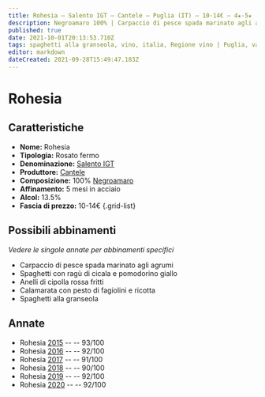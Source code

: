 ```yaml
---
title: Rohesia – Salento IGT – Cantele – Puglia (IT) – 10-14€ – 4★-5★
description: Negroamaro 100% | Carpaccio di pesce spada marinato agli agrumi – Spaghetti con ragù di cicala e pomodorino giallo – Anelli di cipolla rossa fritti – Calamarata con pesto di fagiolini e ricotta – Spaghetti alla granseola
published: true
date: 2021-10-01T20:13:53.710Z
tags: spaghetti alla granseola, vino, italia, Regione vino | Puglia, varietale, rosato, fermo, Valutazioni | 5 stelle, negroamaro, carpaccio di pesce spada marinato agli agrumi, spaghetti con ragù di cicala e pomodorino giallo, Alimento | anelli di cipolla rossa fritti, calamarata con pesto di fagiolini e ricotta, Prezzi | 10-14€
editor: markdown
dateCreated: 2021-09-28T15:49:47.183Z
---
```


# Rohesia

## Caratteristiche
- **Nome:** Rohesia
- **Tipologia:** Rosato fermo
- **Denominazione:** [Salento IGT](/denominazioni/Italia/Puglia/IGT/Salento)
- **Produttore:** [Cantele](/produttori/Italia/Puglia/Cantele) 
- **Composizione:** 100% [Negroamaro](/vitigni/Italia/bacca-nera/negroamaro)
- **Affinamento:** 5 mesi in acciaio
- **Alcol:** 13.5%
- **Fascia di prezzo:** 10-14€
{.grid-list}



## Possibili abbinamenti
*Vedere le singole annate per abbinamenti specifici*

- Carpaccio di pesce spada marinato agli agrumi
- Spaghetti con ragù di cicala e pomodorino giallo
- Anelli di cipolla rossa fritti
- Calamarata con pesto di fagiolini e ricotta
- Spaghetti alla granseola

## Annate
- Rohesia [2015](vini/Italia/Puglia/Cantele/Rohesia/2015) -- <span class="star-5"></span> -- 93/100
- Rohesia [2016](vini/Italia/Puglia/Cantele/Rohesia/2016) -- <span class="star-5"></span> -- 92/100
- Rohesia [2017](vini/Italia/Puglia/Cantele/Rohesia/2017) -- <span class="star-5"></span> -- 91/100
- Rohesia [2018](vini/Italia/Puglia/Cantele/Rohesia/2018) -- <span class="star-4"></span> -- 90/100
- Rohesia [2019](vini/Italia/Puglia/Cantele/Rohesia/2019) -- <span class="star-5"></span> -- 92/100
- Rohesia [2020](vini/Italia/Puglia/Cantele/Rohesia/2020) -- <span class="star-5"></span> -- 92/100
